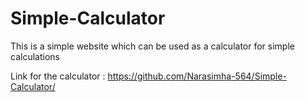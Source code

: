 # Simple-Calculator

This is a simple website which can be used as a calculator for simple calculations

Link for the calculator : https://github.com/Narasimha-564/Simple-Calculator/

